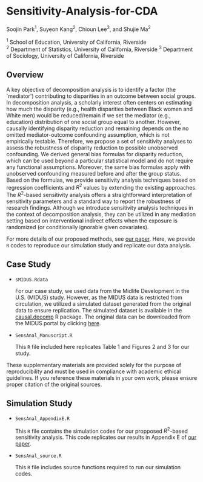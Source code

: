 # Sensitivity-Analysis-for-CDA

Soojin Park<sup>1</sup>, Suyeon Kang<sup>2</sup>, Chioun Lee<sup>3</sup>, and Shujie Ma<sup>2</sup>

<sup>1</sup> School of Education, University of California, Riverside  
<sup>2</sup> Department of Statistics, University of California, Riverside
<sup>3</sup> Department of Sociology, University of California, Riverside


## Overview

A key objective of decomposition analysis is to identify a factor (the `mediator') contributing to disparities in an outcome between social groups. In decomposition analysis, a scholarly interest often centers on estimating how much the disparity (e.g., health disparities between Black women and White men) would be reduced/remain if we set the mediator (e.g., education) distribution of one social group equal to another. However, causally identifying disparity reduction and remaining depends on the no omitted mediator-outcome confounding assumption, which is not empirically testable. Therefore, we propose a set of sensitivity analyses to assess the robustness of disparity reduction to possible unobserved confounding. We derived general bias formulas for disparity reduction, which can be used beyond a particular statistical model and do not require any functional assumptions. Moreover, the same bias formulas apply with unobserved confounding measured before and after the group status. Based on the formulas, we provide sensitivity analysis techniques based on regression coefficients and $R^2$ values by extending the existing approaches. The $R^2$-based sensitivity analysis offers a straightforward interpretation of sensitivity parameters and a standard way to report the robustness of research findings. Although we introduce sensitivity analysis techniques in the context of decomposition analysis, they can be utilized in any mediation setting based on interventional indirect effects when the exposure is randomized (or conditionally ignorable given covariates).

For more details of our proposed methods, see [our paper](https://arxiv.org/abs/2205.13127). 
Here, we provide `R` codes to reproduce our simulation study and replicate our data analysis. 

## Case Study

* `sMIDUS.Rdata` 
  
  For our case study, we used data from the Midlife Development in the U.S. (MIDUS) study. However, as the MIDUS data is restricted from circulation, we utilized a simulated dataset generated from the original data to ensure replication. The simulated dataset is available in the [causal.decomp](https://cran.r-project.org/web/packages/causal.decomp/index.html) R package. The original data can be downloaded from the MIDUS portal by clicking [here](https://www.midus.wisc.edu/data/index.php). 

* `SensAnal_Manuscript.R` 
 
   This `R` file included here replicates Table 1 and Figures 2 and 3 for our study.

These supplementary materials are provided solely for the purpose of reproducibility and must be used in compliance with academic ethical guidelines. If you reference these materials in your own work, please ensure proper citation of the original sources.

## Simulation Study

* `SensAnal_AppendixE.R`  

   This `R` file contains the simulation codes for our propposed $R^2$-based sensitivity analysis. This code replicates our results in Appendix E of [our paper](https://arxiv.org/abs/2205.13127).

* `SensAnal_source.R` 
 
   This `R` file includes source functions required to run our simulation codes. 





